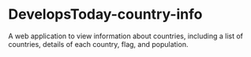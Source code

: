 # DevelopsToday-country-info
 A web application to view information about countries, including a list of countries, details of each country, flag, and population.
